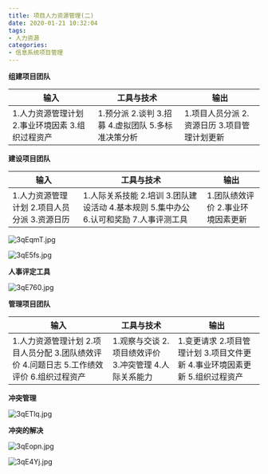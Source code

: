 ```yaml
---
title: 项目人力资源管理(二)
date: 2020-01-21 10:32:04
tags:
- 人力资源
categories:
- 信息系统项目管理
---
```


**组建项目团队**

| 输入                                               | 工具与技术                                             | 输出                                           |
| -------------------------------------------------- | ------------------------------------------------------ | ---------------------------------------------- |
| 1.人力资源管理计划  2.事业环境因素  3.组织过程资产 | 1.预分派  2.谈判  3.招募  4.虚拟团队  5.多标准决策分析 | 1.项目人员分派  2.资源日历  3.项目管理计划更新 |

**建设项目团队**

| 输入                                           | 工具与技术                                                   | 输出                               |
| ---------------------------------------------- | ------------------------------------------------------------ | ---------------------------------- |
| 1.人力资源管理计划  2.项目人员分派  3.资源日历 | 1.人际关系技能  2.培训  3.团队建设活动  4.基本规则  5.集中办公  6.认可和奖励  7.人事评测工具 | 1.团队绩效评价  2.事业环境因素更新 |

 

![3qEqmT.jpg](https://s2.ax1x.com/2020/03/06/3qEqmT.jpg)

 

![3qE5fs.jpg](https://s2.ax1x.com/2020/03/06/3qE5fs.jpg)

**人事评定工具**

![3qE760.jpg](https://s2.ax1x.com/2020/03/06/3qE760.jpg)

**管理项目团队**

| 输入                                                         | 工具与技术                                               | 输出                                                         |
| ------------------------------------------------------------ | -------------------------------------------------------- | ------------------------------------------------------------ |
| 1.人力资源管理计划  2.项目人员分配  3.团队绩效评价  4.问题日志  5.工作绩效评价  6.组织过程资产 | 1.观察与交谈  2.项目绩效评价  3.冲突管理  4.人际关系能力 | 1.变更请求  2.项目管理计划  3.项目文件更新  4.事业环境因素更新  5.组织过程资产 |

 

**冲突管理**

![3qETlq.jpg](https://s2.ax1x.com/2020/03/06/3qETlq.jpg)

**冲突的解决**

![3qEopn.jpg](https://s2.ax1x.com/2020/03/06/3qEopn.jpg)

 

![3qE4Yj.jpg](https://s2.ax1x.com/2020/03/06/3qE4Yj.jpg)
